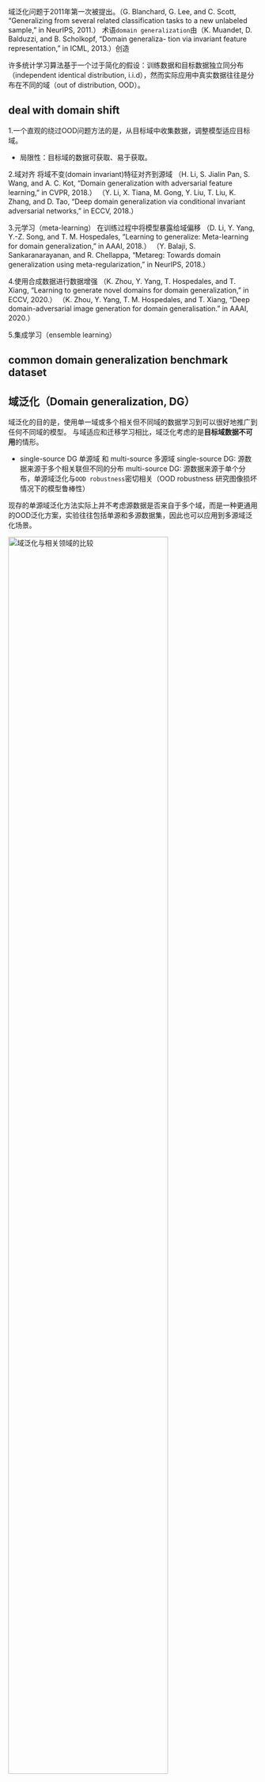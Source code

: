 域泛化问题于2011年第一次被提出。（G. Blanchard, G. Lee, and C. Scott, “Generalizing from several related classification tasks to a new unlabeled sample,” in NeurIPS, 2011.）
术语`domain generalization`由（K. Muandet, D. Balduzzi, and B. Scholkopf, “Domain generaliza-
tion via invariant feature representation,” in ICML, 2013.）创造

许多统计学习算法基于一个过于简化的假设：训练数据和目标数据独立同分布（independent identical distribution, i.i.d），然而实际应用中真实数据往往是分布在不同的域（out of distribution, OOD）。

## deal with domain shift

1.一个直观的绕过OOD问题方法的是，从目标域中收集数据，调整模型适应目标域。
- 局限性：目标域的数据可获取、易于获取。

2.域对齐
将域不变(domain invariant)特征对齐到源域
（H. Li, S. Jialin Pan, S. Wang, and A. C. Kot, “Domain generalization with adversarial feature learning,” in CVPR, 2018.）
（Y. Li, X. Tiana, M. Gong, Y. Liu, T. Liu, K. Zhang, and D. Tao, “Deep domain generalization via conditional invariant adversarial networks,” in ECCV, 2018.）

3.元学习（meta-learning）
在训练过程中将模型暴露给域偏移
（D. Li, Y. Yang, Y.-Z. Song, and T. M. Hospedales, “Learning to generalize: Meta-learning for domain generalization,” in AAAI, 2018.）
（Y. Balaji, S. Sankaranarayanan, and R. Chellappa, “Metareg: Towards domain generalization using meta-regularization,” in NeurIPS, 2018.）

4.使用合成数据进行数据增强
（K. Zhou, Y. Yang, T. Hospedales, and T. Xiang, “Learning to generate novel domains for domain generalization,” in ECCV, 2020.）
（K. Zhou, Y. Yang, T. M. Hospedales, and T. Xiang, “Deep domain-adversarial image generation for domain generalisation.” in AAAI, 2020.）

5.集成学习（ensemble learning）


## common domain generalization benchmark dataset


## 域泛化（Domain generalization, DG）

域泛化的目的是，使用单一域或多个相关但不同域的数据学习到可以很好地推广到任何不同域的模型。
与域适应和迁移学习相比，域泛化考虑的是**目标域数据不可用**的情形。

- single-source DG 单源域 和 multi-source 多源域
single-source DG: 源数据来源于多个相关联但不同的分布
multi-source DG: 源数据来源于单个分布，单源域泛化与`OOD robustness`密切相关（OOD robustness 研究图像损坏情况下的模型鲁棒性）

现存的单源域泛化方法实际上并不考虑源数据是否来自于多个域，而是一种更通用的OOD泛化方案，实验往往包括单源和多源数据集，因此也可以应用到多源域泛化场景。

<img src="https://cdn.jsdelivr.net/gh/kafmws/pictures/notes/域泛化与相关领域的比较.png" alt="域泛化与相关领域的比较" width="80%">

## 域泛化方法的评估

`leave-one-domain-out`，将至少包含两个域的数据集按域分隔开，使用一些域作为训练数据，在训练数据以外的域进行评估。也有一些方法在与源域标签空间不同的目标域上评估（heterogeneous DG）。

异构环境下对DG方法的评估，图像分类任务需要为新域的标签空间训练分类器。而像图片匹配任务，就可以直接使用学习到的特征表示。（并没有新的标签空间）


## DG 常用数据集

1.手写数字识别数据集
2.目标检测数据集
- 在环境(environment, background)和视角(viewpoint)上的变化
- 图片风格的变化（photo, painting, quickdraw）
- 大规模合成数据集 -> 真实图像（以迁移学习的角度，将在大规模数据集上预训练的模型，微调到目标域上）
- 使用高斯噪声和运动模糊来合成图像也被用作模拟域偏移。（受对模型对抗攻击的启发）
3.行为识别
4.语义分割
5.行人重识别
6.人脸识别
7.人脸反欺骗


WILDS: 包含域偏移和野生动物。